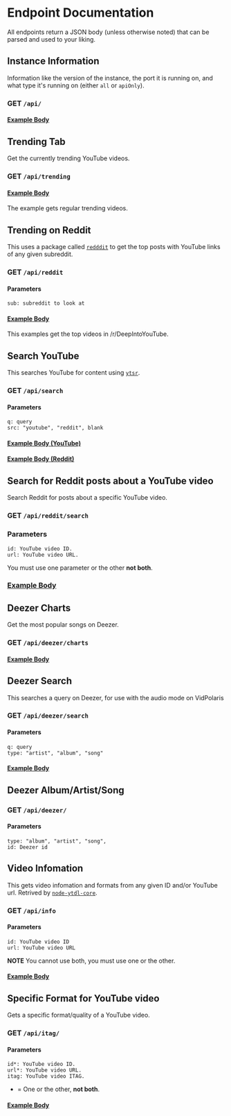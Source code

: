 # Endpoint Documentation

All endpoints return a JSON body (unless otherwise noted) that can be parsed and used to your liking.

## Instance Information

Information like the version of the instance, the port it is running on, and what type it's running on (either ``all`` or ``apiOnly``).

### GET ``/api/``

#### [Example Body](./example-responses/instanceInfo.json)


## Trending Tab
Get the currently trending YouTube videos.

### GET ``/api/trending``

#### [Example Body](./example-responses/trendingYt.json)


The example gets regular trending videos.

## Trending on Reddit
This uses a package called [``redddit``](https://github.com/n0rmancodes/redddit) to get the top posts with YouTube links of any given subreddit.

### GET ``/api/reddit``

#### Parameters
```
sub: subreddit to look at
```

#### [Example Body](./example-response/trendingReddit.json)


This examples get the top videos in /r/DeepIntoYouTube.

## Search YouTube

This searches YouTube for content using [``ytsr``](https://github.com/TimeForANinja/node-ytsr).

### GET ``/api/search``

#### Parameters
```
q: query
src: "youtube", "reddit", blank
```

#### [Example Body (YouTube)](./example-responses/youtubeSearch.json) 
#### [Example Body (Reddit)](./example-responses/redditSearch.json)


## Search for Reddit posts about a YouTube video

Search Reddit for posts about a specific YouTube video.

### GET ``/api/reddit/search``

### Parameters
```
id: YouTube video ID.
url: YouTube video URL.
```

You must use one parameter or the other **not both**.

### [Example Body](./example-responses/redditPostSearch.json)

## Deezer Charts
Get the most popular songs on Deezer.

### GET ``/api/deezer/charts``

#### [Example Body](./example-responses/deezerCharts.json)


## Deezer Search
This searches a query on Deezer, for use with the audio mode on VidPolaris

### GET ``/api/deezer/search`` 

#### Parameters
```
q: query
type: "artist", "album", "song"
```

#### [Example Body](./example-responses/deezerSearch.json)


## Deezer Album/Artist/Song

### GET ``/api/deezer/``

#### Parameters
```
type: "album", "artist", "song",
id: Deezer id
```

## Video Infomation
This gets video infomation and formats from any given ID and/or YouTube url. Retrived by [``node-ytdl-core``](https://github.com/fent/node-ytdl-core).

### GET ``/api/info``

#### Parameters
```
id: YouTube video ID
url: YouTube video URL
```

**NOTE** You cannot use both, you must use one or the other.

#### [Example Body](./example-responses/ytInfo.json)


## Specific Format for YouTube video
Gets a specific format/quality of a YouTube video.

### GET ``/api/itag/``

#### Parameters
```
id*: YouTube video ID.
url*: YouTube video URL.
itag: YouTube video ITAG.
```
* = One or the other, **not both**.

#### [Example Body](./example-responses/ytItag.json) 